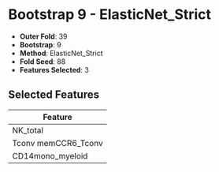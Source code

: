 # Bootstrap 9 - ElasticNet_Strict

- **Outer Fold**: 39
- **Bootstrap**: 9
- **Method**: ElasticNet_Strict
- **Fold Seed**: 88
- **Features Selected**: 3

## Selected Features

| Feature |
|---------|
| NK_total |
| Tconv memCCR6_Tconv |
| CD14mono_myeloid |

